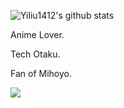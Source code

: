 

![Yiliu1412's github stats](https://github-readme-stats.vercel.app/api?username=yiliu1412&show_icons=true&theme=dark&count_private=true)


Anime Lover.

Tech Otaku.

Fan of Mihoyo.

![](https://github-readme-stats.vercel.app/api/top-langs/?username=yiliu1412&theme=dark&layout=compact&)



<!--
[![Readme Card](https://github-readme-stats.vercel.app/api/pin/?username=chshzhe&repo=Indecipherable-Watermark)](https://github.com/chshzhe/Indecipherable-Watermark)


![bilibili](https://stats.justsong.cn/api/bilibili/?id=27030304&theme=dark)
-->
